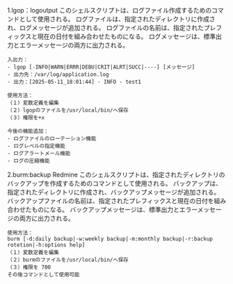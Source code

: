 1.lgop：logoutput
    このシェルスクリプトは、ログファイル作成するためのコマンドとして使用される。
    ログファイルは、指定されたディレクトリに作成され、ログメッセージが追加される。
    ログファイルの名前は、指定されたプレフィックスと現在の日付を組み合わせたものになる。
    ログメッセージは、標準出力とエラーメッセージの両方に出力される。
    
    入出力：
    - lgop [-INFO|WARN|ERRR|DEBU|CRIT|ALRT|SUCC|----] [メッセージ]  
    - 出力先：/var/log/application.log
    - 出力：[2025-05-11_18:01:44] - INFO - test1
    
    使用方法：
    （１）変数定義を編集
    （２）lgopのファイルを/usr/local/bin/へ保存
    （３）権限を+x

    今後の機能追加：
    - ログファイルのローテーション機能 
    - ログレベルの指定機能
    - ログアラートメール機能
    - ログの圧縮機能


2.burm:backup Redmine
    このシェルスクリプトは、指定されたディレクトリのバックアップを作成するためのコマンドとして使用される。
    バックアップは、指定されたディレクトリに作成され、バックアップメッセージが追加される。
    バックアップファイルの名前は、指定されたプレフィックスと現在の日付を組み合わせたものになる。
    バックアップメッセージは、標準出力とエラーメッセージの両方に出力される。

    使用方法：
    burm [-d:daily backup|-w:weekly backup|-m:monthly backup|-r:backup rotetion|-h:options help]
    （１）変数定義を編集
    （２）burmのファイルを/usr/local/bin/へ保存
    （３）権限を 700
    その後コマンドとして使用可能
